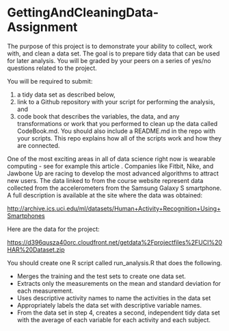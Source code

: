 # GettingAndCleaningData-Assignment

The purpose of this project is to demonstrate your ability to collect, work with, and clean a data set. The goal is to prepare tidy data that can be used for later analysis. You will be graded by your peers on a series of yes/no questions related to the project.

You will be required to submit:
1. a tidy data set as described below,
2. link to a Github repository with your script for performing the analysis, and
3. code book that describes the variables, the data, and any transformations or work that you performed to clean up the data called CodeBook.md. You should also include a README.md in the repo with your scripts. This repo explains how all of the scripts work and how they are connected.  

One of the most exciting areas in all of data science right now is wearable computing - see for example this article . Companies like Fitbit, Nike, and Jawbone Up are racing to develop the most advanced algorithms to attract new users. The data linked to from the course website represent data collected from the accelerometers from the Samsung Galaxy S smartphone. A full description is available at the site where the data was obtained: 

http://archive.ics.uci.edu/ml/datasets/Human+Activity+Recognition+Using+Smartphones 

Here are the data for the project: 

https://d396qusza40orc.cloudfront.net/getdata%2Fprojectfiles%2FUCI%20HAR%20Dataset.zip 

You should create one R script called run_analysis.R that does the following. 
-   Merges the training and the test sets to create one data set.
-   Extracts only the measurements on the mean and standard deviation for each measurement. 
-   Uses descriptive activity names to name the activities in the data set
-   Appropriately labels the data set with descriptive variable names. 
-   From the data set in step 4, creates a second, independent tidy data set with the average of each variable for each activity and each subject.
